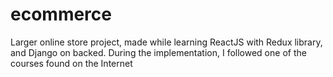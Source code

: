 # ecommerce


Larger online store project, made while learning ReactJS with Redux library, and Django on backed. During the implementation, I followed one of the courses found on the Internet

